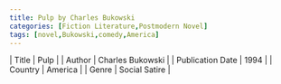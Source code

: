 ```yaml
---
title: Pulp by Charles Bukowski
categories: [Fiction Literature,Postmodern Novel]
tags: [novel,Bukowski,comedy,America]
---
```

        
| Title | Pulp  |
| Author |  Charles Bukowski  |
| Publication Date | 1994   |
| Country | America |
| Genre | Social Satire  |
        